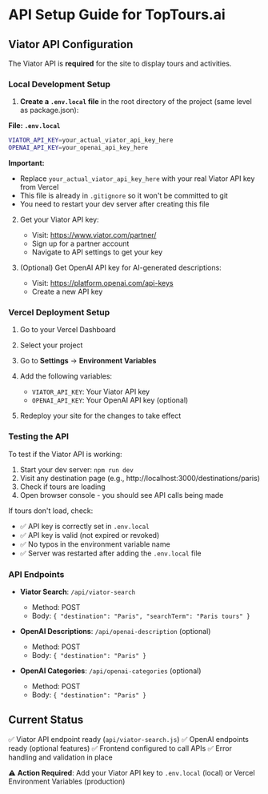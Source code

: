 # API Setup Guide for TopTours.ai

## Viator API Configuration

The Viator API is **required** for the site to display tours and activities.

### Local Development Setup

1. **Create a `.env.local` file** in the root directory of the project (same level as package.json):

**File: `.env.local`**
```bash
VIATOR_API_KEY=your_actual_viator_api_key_here
OPENAI_API_KEY=your_openai_api_key_here
```

**Important:** 
- Replace `your_actual_viator_api_key_here` with your real Viator API key from Vercel
- This file is already in `.gitignore` so it won't be committed to git
- You need to restart your dev server after creating this file

2. Get your Viator API key:
   - Visit: https://www.viator.com/partner/
   - Sign up for a partner account
   - Navigate to API settings to get your key

3. (Optional) Get OpenAI API key for AI-generated descriptions:
   - Visit: https://platform.openai.com/api-keys
   - Create a new API key

### Vercel Deployment Setup

1. Go to your Vercel Dashboard
2. Select your project
3. Go to **Settings** → **Environment Variables**
4. Add the following variables:
   - `VIATOR_API_KEY`: Your Viator API key
   - `OPENAI_API_KEY`: Your OpenAI API key (optional)

5. Redeploy your site for the changes to take effect

### Testing the API

To test if the Viator API is working:

1. Start your dev server: `npm run dev`
2. Visit any destination page (e.g., http://localhost:3000/destinations/paris)
3. Check if tours are loading
4. Open browser console - you should see API calls being made

If tours don't load, check:
- ✅ API key is correctly set in `.env.local`
- ✅ API key is valid (not expired or revoked)
- ✅ No typos in the environment variable name
- ✅ Server was restarted after adding the `.env.local` file

### API Endpoints

- **Viator Search**: `/api/viator-search`
  - Method: POST
  - Body: `{ "destination": "Paris", "searchTerm": "Paris tours" }`
  
- **OpenAI Descriptions**: `/api/openai-description` (optional)
  - Method: POST
  - Body: `{ "destination": "Paris" }`

- **OpenAI Categories**: `/api/openai-categories` (optional)
  - Method: POST
  - Body: `{ "destination": "Paris" }`

## Current Status

✅ Viator API endpoint ready (`api/viator-search.js`)
✅ OpenAI endpoints ready (optional features)
✅ Frontend configured to call APIs
✅ Error handling and validation in place

⚠️ **Action Required**: Add your Viator API key to `.env.local` (local) or Vercel Environment Variables (production)

